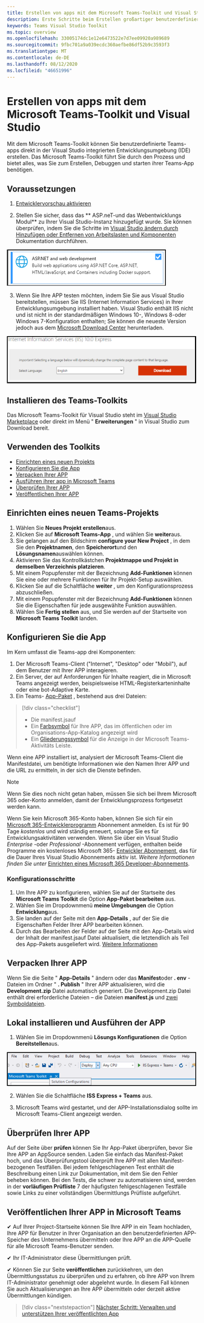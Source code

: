 ```yaml
---
title: Erstellen von apps mit dem Microsoft Teams-Toolkit und Visual Studio
description: Erste Schritte beim Erstellen großartiger benutzerdefinierter apps direkt in Visual Studio mit dem Microsoft Teams-Toolkit
keywords: Teams Visual Studio Toolkit
ms.topic: overview
ms.openlocfilehash: 33005174dc1e12e6473522e7d7ee09920a989689
ms.sourcegitcommit: 9fbc701a9a039ecdc360aefbe86df52b9c3593f3
ms.translationtype: MT
ms.contentlocale: de-DE
ms.lasthandoff: 08/12/2020
ms.locfileid: "46651996"
---
```

# <a name="build-apps-with-the-microsoft-teams-toolkit-and-visual-studio"></a>Erstellen von apps mit dem Microsoft Teams-Toolkit und Visual Studio

Mit dem Microsoft Teams-Toolkit können Sie benutzerdefinierte Teams-apps direkt in der Visual Studio integrierten Entwicklungsumgebung (IDE) erstellen. Das Microsoft Teams-Toolkit führt Sie durch den Prozess und bietet alles, was Sie zum Erstellen, Debuggen und starten ihrer Teams-App benötigen.

## <a name="prerequisites"></a>Voraussetzungen

1. [Entwicklervorschau aktivieren](../resources/dev-preview/developer-preview-intro.md#enable-developer-preview)

1. Stellen Sie sicher, dass das ** <span>ASP.ne</span>T-und das Webentwicklungs Modul** zu Ihrer Visual Studio-Instanz hinzugefügt wurde. Sie können überprüfen, indem Sie die Schritte im [Visual Studio ändern durch Hinzufügen oder Entfernen von Arbeitslasten und Komponenten](/visualstudio/install/modify-visual-studio?view=vs-2019) Dokumentation durchführen.

![Visual Studio-ASP.NET-Modul](../assets/images/visual-studio-web-dev-module.png)

3. Wenn Sie Ihre APP testen möchten, indem Sie Sie aus Visual Studio bereitstellen, müssen Sie IIS (Internet Information Services) in Ihrer Entwicklungsumgebung installiert haben. Visual Studio enthält IIS nicht und ist nicht in der standardmäßigen Windows 10-, Windows 8-oder Windows 7-Konfiguration enthalten; Sie können die neueste Version jedoch aus dem [Microsoft Download Center](https://www.microsoft.com/download/details.aspx?id=48264.) herunterladen.

![IIS-Downloadseiten Ansicht](../assets/images/iis.png)

## <a name="install-the-teams-toolkit"></a>Installieren des Teams-Toolkits

Das Microsoft Teams-Toolkit für Visual Studio steht im [Visual Studio Marketplace](https://marketplace.visualstudio.com/items?itemName=TeamsDevApp.vsteamstemplate) oder direkt im Menü " **Erweiterungen** " in Visual Studio zum Download bereit.

## <a name="using-the-toolkit"></a>Verwenden des Toolkits

- [Einrichten eines neuen Projekts](#set-up-a-new-teams-project)
- [Konfigurieren Sie die App](#configure-your-app)
- [Verpacken Ihrer APP](#package-your-app)
- [Ausführen ihrer app in Microsoft Teams](#install-and-run-your-app-locally)
- [Überprüfen Ihrer APP](#validate-your-app)
- [Veröffentlichen Ihrer APP](#publish-your-app-to-teams)

## <a name="set-up-a-new-teams-project"></a>Einrichten eines neuen Teams-Projekts

1. Wählen Sie **Neues Projekt erstellen**aus.
1. Klicken Sie auf **Microsoft Teams-App** , und wählen Sie **weiter**aus.
1. Sie gelangen auf den Bildschirm **configure your New Project** , in dem Sie den **Projektnamen**, den **Speicherort**und den **Lösungsnamen**auswählen können.
1. Aktivieren Sie das Kontrollkästchen **Projektmappe und Projekt in demselben Verzeichnis platzieren**.
1. Mit einem Popupfenster mit der Bezeichnung **Add-Funktionen** können Sie eine oder mehrere Funktionen für Ihr Projekt-Setup auswählen.
1. Klicken Sie auf die Schaltfläche **weiter** , um den Konfigurationsprozess abzuschließen.
1. Mit einem Popupfenster mit der Bezeichnung **Add-Funktionen** können Sie die Eigenschaften für jede ausgewählte Funktion auswählen.
1. Wählen Sie **Fertig stellen** aus, und Sie werden auf der Startseite von **Microsoft Teams Toolkit** landen.

## <a name="configure-your-app"></a>Konfigurieren Sie die App

Im Kern umfasst die Teams-app drei Komponenten:

  1. Der Microsoft Teams-Client ("Internet", "Desktop" oder "Mobil"), auf dem Benutzer mit Ihrer APP interagieren.
  1. Ein Server, der auf Anforderungen für Inhalte reagiert, die in Microsoft Teams angezeigt werden, beispielsweise HTML-Registerkarteninhalte oder eine bot-Adaptive Karte.
  1. Ein Teams- [App-Paket](/concepts/build-and-test/apps-package.md) , bestehend aus drei Dateien:

  > [!div class="checklist"]
  >
  > - Die manifest.jsauf
  > - Ein [Farbsymbol](../resources/schema/manifest-schema.md#icons) für Ihre APP, das im öffentlichen oder im Organisations-App-Katalog angezeigt wird
 > - Ein [Gliederungssymbol](../resources/schema/manifest-schema.md#icons) für die Anzeige in der Microsoft Teams-Aktivitäts Leiste.

Wenn eine APP installiert ist, analysiert der Microsoft Teams-Client die Manifestdatei, um benötigte Informationen wie den Namen Ihrer APP und die URL zu ermitteln, in der sich die Dienste befinden.

> [!NOTE]
>Wenn Sie dies noch nicht getan haben, müssen Sie sich bei Ihrem Microsoft 365 oder-Konto anmelden, damit der Entwicklungsprozess fortgesetzt werden kann.
>
> Wenn Sie kein Microsoft 365-Konto haben, können Sie sich für ein [Microsoft 365-Entwicklerprogramm](https://developer.microsoft.com/microsoft-365/dev-program) Abonnement anmelden. Es ist für 90 Tage *kostenlos* und wird ständig erneuert, solange Sie es für Entwicklungsaktivitäten verwenden. Wenn Sie über ein Visual Studio *Enterprise* -oder *Professional* -Abonnement verfügen, enthalten beide Programme ein kostenloses Microsoft 365- [Entwickler Abonnement](https://aka.ms/MyVisualStudioBenefits), das für die Dauer Ihres Visual Studio Abonnements aktiv ist. *Weitere Informationen finden Sie unter* [Einrichten eines Microsoft 365 Developer-Abonnements](https://docs.microsoft.com/office/developer-program/office-365-developer-program-get-started).
>

### <a name="configuration-steps"></a>Konfigurationsschritte 

1. Um Ihre APP zu konfigurieren, wählen Sie auf der Startseite des **Microsoft Teams Toolkit** die Option **App-Paket bearbeiten** aus.
1. Wählen Sie im Dropdownmenü **meine Umgebungen** die Option **Entwicklung**aus.
1. Sie landen auf der Seite mit den **App-Details** , auf der Sie die Eigenschaften Felder Ihrer APP bearbeiten können.
1. Durch das Bearbeiten der Felder auf der Seite mit den App-Details wird der Inhalt der manifest.jsauf Datei aktualisiert, die letztendlich als Teil des App-Pakets ausgeliefert wird. [Weitere Informationen](https://aka.ms/teams-toolkit-manifest)

## <a name="package-your-app"></a>Verpacken Ihrer APP

Wenn Sie die Seite " **App-Details** " ändern oder das **Manifest**oder **. env** -Dateien im Ordner " **. Publish** " Ihrer APP aktualisieren, wird die **Development.zip** Datei automatisch generiert. Die Development.zip Datei enthält drei erforderliche Dateien – die Dateien **manifest.js** und [zwei Symboldateien](../concepts/build-and-test/apps-package.md#icons).

## <a name="install-and-run-your-app-locally"></a>Lokal installieren und Ausführen der APP

1. Wählen Sie im Dropdownmenü **Lösungs Konfigurationen** die Option **Bereitstellen**aus.

![Menü "Lösungs Konfigurationen"](../assets/images/solution-configurations.png)

2. Wählen Sie die Schaltfläche **ISS Express + Teams** aus.

1. Microsoft Teams wird gestartet, und der APP-Installationsdialog sollte im Microsoft Teams-Client angezeigt werden.

## <a name="validate-your-app"></a>Überprüfen Ihrer APP

Auf der Seite über **prüfen** können Sie Ihr App-Paket überprüfen, bevor Sie Ihre APP an AppSource senden. Laden Sie einfach das Manifest-Paket hoch, und das Überprüfungstool überprüft Ihre APP mit allen Manifest-bezogenen Testfällen. Bei jedem fehlgeschlagenen Test enthält die Beschreibung einen Link zur Dokumentation, mit dem Sie den Fehler beheben können. Bei den Tests, die schwer zu automatisieren sind, werden in der **vorläufigen Prüfliste** 7 der häufigsten fehlgeschlagenen Testfälle sowie Links zu einer vollständigen Übermittlungs Prüfliste aufgeführt.

## <a name="publish-your-app-to-teams"></a>Veröffentlichen Ihrer APP in Microsoft Teams

✔ Auf Ihrer Project-Startseite können Sie Ihre APP in ein Team hochladen, Ihre APP für Benutzer in Ihrer Organisation an den benutzerdefinierten APP-Speicher des Unternehmens übermitteln oder Ihre APP an die APP-Quelle für alle Microsoft Teams-Benutzer senden.

✔ Ihr IT-Administrator diese Übermittlungen prüft.

✔ Können Sie zur Seite **veröffentlichen** zurückkehren, um den Übermittlungsstatus zu überprüfen und zu erfahren, ob Ihre APP von Ihrem IT-Administrator genehmigt oder abgelehnt wurde. In diesem Fall können Sie auch Aktualisierungen an Ihre APP übermitteln oder derzeit aktive Übermittlungen kündigen.

> [!div class="nextstepaction"]
> [Nächster Schritt: Verwalten und unterstützen Ihrer veröffentlichten App](../concepts/deploy-and-publish/appsource/post-publish/overview.md)
>